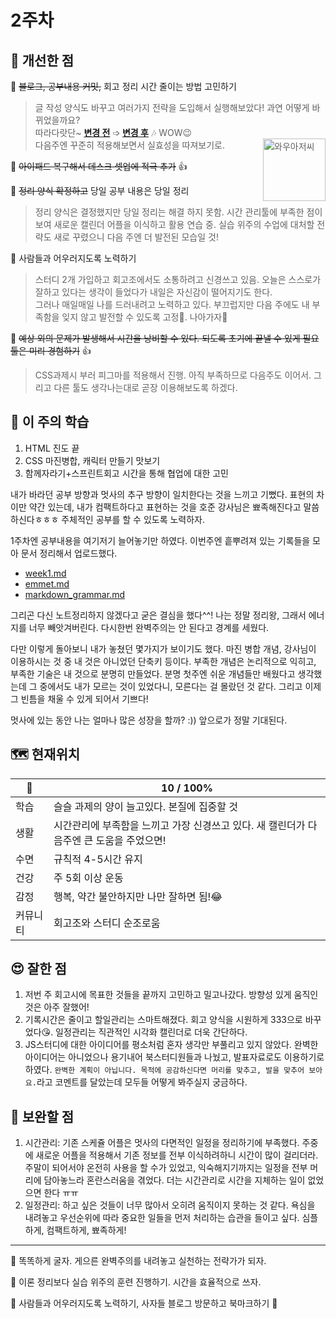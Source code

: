 # 2주차
## 🤡 개선한 점 

🚩 ~~블로그, 공부내용 커밋,~~ 회고 정리 시간 줄이는 방법 고민하기

> 글 작성 양식도 바꾸고 여러가지 전략을 도입해서 실행해보았다! 과연 어떻게 바뀌었을까요?<br>
> 따라다랏단~ **[변경 전](https://itsowavy.tistory.com/71)** ➩ **[변경 후](https://itsowavy.tistory.com/80)** 🎶 WOW😉<br> <img src="https://img1.daumcdn.net/thumb/R1280x0/?scode=mtistory2&fname=https%3A%2F%2Fblog.kakaocdn.net%2Fdn%2FbJvfKL%2FbtrLTBzQaRV%2F7EJZcSSqRpphZm7i9Bzsu0%2Fimg.png" style="float: right; width: 100px;" title="와우아저씨">
> 다음주엔 꾸준히 적용해보면서 실효성을 따져보기로.

🚩 ~~아이패드 복구해서 데스크 셋업에 적극 추가~~ 👍

🚩 ~~정리 양식 확정하고~~ 당일 공부 내용은 당일 정리

> 정리 양식은 결정했지만 당일 정리는 해결 하지 못함. 시간 관리툴에 부족한 점이 보여 새로운 캘린더 어플을 이식하고 활용 연습 중. 실습 위주의 수업에 대처할 전략도 새로 꾸렸으니 다음 주엔 더 발전된 모습일 것!

🚩 사람들과 어우러지도록 노력하기

>스터디 2개 가입하고 회고조에서도 소통하려고 신경쓰고 있음. 오늘은 스스로가 잘하고 있다는 생각이 들었다가 내일은 자신감이 떨어지기도 한다.<br> 그러나 매일매일 나를 드러내려고 노력하고 있다. 부끄럽지만 다음 주에도 내 부족함을 잊지 않고 발전할 수 있도록 고정📌. 나아가자👣

🚩 ~~예상 외의 문제가 발생해서 시간을 낭비할 수 있다. 되도록 초기에 끝낼 수 있게 필요 툴은 미리 경험하기~~ 👍

> CSS과제시 부러 피그마를 적용해서 진행. 아직 부족하므로 다음주도 이어서. 그리고 다른 툴도 생각나는대로 곧장 이용해보도록 하겠다.

## 📓 이 주의 학습

1. HTML 진도 끝
2. CSS 마진병합, 캐릭터 만들기 맛보기
3. 함께자라기+스프린트회고 시간을 통해 협업에 대한 고민

내가 바라던 공부 방향과 멋사의 추구 방향이 일치한다는 것을 느끼고 기뻤다. 표현의 차이만 약간 있는데, 내가 컴팩트하다고 표현하는 것을 호준 강사님은 뾰족해진다고 말씀하신다ㅎㅎㅎ 주체적인 공부를 할 수 있도록 노력하자.

1주차엔 공부내용을 여기저기 늘어놓기만 하였다. 이번주엔 흩뿌려져 있는 기록들을 모아 문서 정리해서 업로드했다.
* [week1.md](https://github.com/itso-wavy/babyLion/blob/main/week1.md) 
* [emmet.md](https://github.com/itso-wavy/babyLion/blob/main/week1@emmet.md)
* [markdown_grammar.md](https://github.com/itso-wavy/babyLion/blob/main/week1@markdown_grammar.md)

그리곤 다신 노트정리하지 않겠다고 굳은 결심을 했다^^! 나는 정말 정리왕, 그래서 에너지를 너무 빼앗겨버린다. 다시한번 완벽주의는 안 된다고 경계를 세웠다. 

다만 이렇게 돌아보니 내가 놓쳤던 몇가지가 보이기도 했다. 마진 병합 개념, 강사님이 이용하시는 것 중 내 것은 아니었던 단축키 등이다. 부족한 개념은 논리적으로 익히고, 부족한 기술은 내 것으로 분명히 만들었다. 분명 첫주엔 쉬운 개념들만 배웠다고 생각했는데 그 중에서도 내가 모르는 것이 있었다니, 모른다는 걸 몰랐던 것 같다. 그리고 이제 그 빈틈을 채울 수 있게 되어서 기쁘다! 

멋사에 있는 동안 나는 얼마나 많은 성장을 할까? :)) 앞으로가 정말 기대된다.

## 🗺️ 현재위치

 🐾 |10 / 100%
--  |--
학습| 슬슬 과제의 양이 늘고있다. 본질에 집중할 것
생활| 시간관리에 부족함을 느끼고 가장 신경쓰고 있다. 새 캘린더가 다음주엔 큰 도움을 주었으면!
수면| 규칙적 4-5시간 유지
건강| 주 5회 이상 운동
감정| 행복, 약간 불안하지만 나만 잘하면 됨!😂
커뮤니티| 회고조와 스터디 순조로움
  
## 😍 잘한 점

1. 저번 주 회고시에 목표한 것들을 끝까지 고민하고 밀고나갔다. 방향성 있게 움직인 것은 아주 잘했어!
2. 기록시간은 줄이고 할일관리는 스마트해졌다. 회고 양식을 시원하게 333으로 바꾸었다😘. 일정관리는 직관적인 시각화 캘린더로 더욱 간단하다. 
3. JS스터디에 대한 아이디어를 평소처럼 혼자 생각만 부풀리고 있지 않았다. 완벽한 아이디어는 아니었으나 용기내어 북스터디원들과 나눴고, 발표자료로도 이용하기로 하였다. 
`완벽한 계획이 아닙니다. 목적에 공감하신다면 머리를 맞추고, 발을 맞추어 보아요.`라고 코멘트를 달았는데 모두들 어떻게 봐주실지 궁금하다.

## 🤢 보완할 점

1. 시간관리: 기존 스케쥴 어플은 멋사의 다면적인 일정을 정리하기에 부족했다. 주중에 새로운 어플을 적용해서 기존 정보를 전부 이식하려하니 시간이 많이 걸리더라. 주말이 되어서야 온전히 사용을 할 수가 있었고, 익숙해지기까지는 일정을 전부 머리에 담아놓느라 혼란스러움을 겪었다. 더는 시간관리로 시간을 지체하는 일이 없었으면 한다 ㅠㅠ
2. 일정관리: 하고 싶은 것들이 너무 많아서 오히려 움직이지 못하는 것 같다. 욕심을 내려놓고 우선순위에 따라 중요한 일들을 먼저 처리하는 습관을 들이고 싶다. 심플하게, 컴팩트하게, 뾰족하게!


---

🚩 똑똑하게 굴자. 게으른 완벽주의를 내려놓고 실천하는 전략가가 되자.

🚩 이론 정리보다 실습 위주의 훈련 진행하기. 시간을 효율적으로 쓰자.

🚩 사람들과 어우러지도록 노력하기, 사자들 블로그 방문하고 북마크하기 📌

<!-- 나는 오늘 무엇을 배웠지? 무엇을 해봤지? 오늘 배운 걸로 이전과 다르게 해본 것은? 그걸 통해 얻은 통찰은? 다음 번에는 어떻게 다르게 할 수 있을까??
=> 내가 이걸 적으면서 무엇을 배울 수 있을까? -->